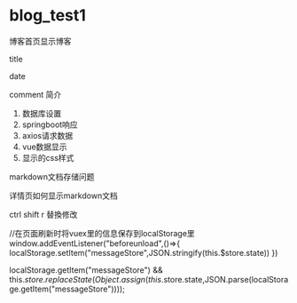 # blog_test1

博客首页显示博客

title

date

comment 简介



1. 数据库设置
2. springboot响应
3. axios请求数据
4. vue数据显示
5. 显示的css样式



markdown文档存储问题

详情页如何显示markdown文档

ctrl shift r 替換修改

//在页面刷新时将vuex里的信息保存到localStorage里
window.addEventListener("beforeunload",()=>{
localStorage.setItem("messageStore",JSON.stringify(this.$store.state))
})

localStorage.getItem("messageStore") &&
this.$store.replaceState(Object.assign(this.$store.state,JSON.parse(localStorage.getItem("messageStore"))));
